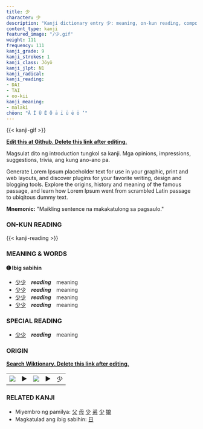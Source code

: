 ```yaml
---
title: 少
character: 少
description: "Kanji dictionary entry 少: meaning, on-kun reading, compounds, origin, related kanji"
content_type: kanji
featured_image: "/少.gif"
weight: 111
frequency: 111
kanji_grade: 9
kanji_strokes: 1
kanji_class: Jōyō
kanji_jlpt: N1
kanji_radical: 
kanji_reading: 
- DAI
- TAI
- oo-kii
kanji_meaning:
- malaki
chōon: "Ā Ī Ū Ē Ō ā ī ū ē ō ’"
---
```

[//]: # (Don't edit the line below. Kanji animated GIF code is automatically generated.)
{{< kanji-gif >}}

[//]: # (Edit below this line.)

**[Edit this at Github. Delete this link after editing.](https://github.com/tim0g/tim/tree/main/content/kanji/少/index.md)**

Magsulat dito ng introduction tungkol sa kanji. Mga opinions, impressions, suggestions, trivia, ang kung ano-ano pa.

Generate Lorem Ipsum placeholder text for use in your graphic, print and web layouts, and discover plugins for your favorite writing, design and blogging tools. Explore the origins, history and meaning of the famous passage, and learn how Lorem Ipsum went from scrambled Latin passage to ubiqitous dummy text.
 
**Mnemonic:** "Maikling sentence na makakatulong sa pagsaulo."

### ON-KUN READING

[//]: # (Don't edit the line below. ON-KUN READING code is automatically generated.)
{{< kanji-reading >}}

### MEANING & WORDS

#### ➊ **Ibig sabihin**
  - [少](../少)[少](../少)　***reading***　meaning
  - [少](../少)[少](../少)　***reading***　meaning
  - [少](../少)[少](../少)　***reading***　meaning
  - [少](../少)[少](../少)　***reading***　meaning

### SPECIAL READING
  - [少](../少)[少](../少)　***reading***　meaning

### ORIGIN

**[Search Wiktionary. Delete this link after editing.](https://wiktionary.org/wiki/少)**
<table class="kanji-table"><tr><td>
<img src="60px-少-bronze.svg.png">
</td><td>▶</td><td>
<img src="60px-少-oracle.svg.png">
</td><td>▶</td>
<td class="kanji-origin">少</td>
</tr></table>

### RELATED KANJI
- Miyembro ng pamilya: [父](../父) [母](../母) [少](../少) [弟](../弟) [少](../少) [娘](../娘)
- Magkatulad ang ibig sabihin: [日](../日)
